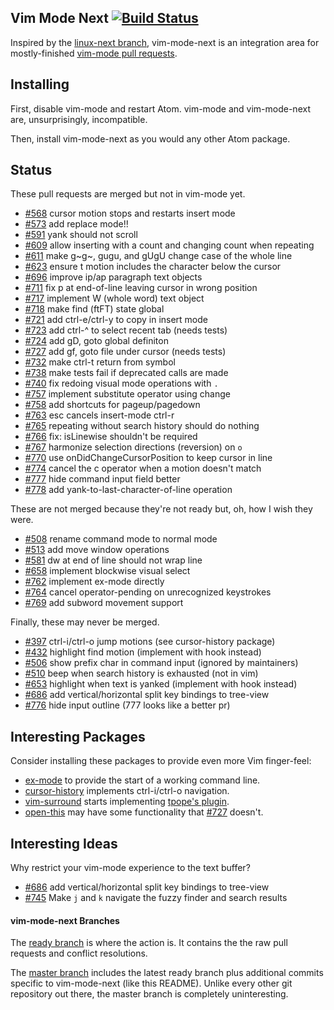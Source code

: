 ## Vim Mode Next [![Build Status](https://travis-ci.org/bronson/vim-mode-next.svg?branch=master)](https://travis-ci.org/bronson/vim-mode-next)

Inspired by the [linux-next branch](https://lwn.net/Articles/289013/), vim-mode-next is
an integration area for mostly-finished [vim-mode pull requests](https://github.com/atom/vim-mode/pulls).


## Installing

First, disable vim-mode and restart Atom.  vim-mode and vim-mode-next are, unsurprisingly, incompatible.

Then, install vim-mode-next as you would any other Atom package.


## Status

These pull requests are merged but not in vim-mode yet.

* [#568](https://github.com/atom/vim-mode/pull/568) cursor motion stops and restarts insert mode
* [#573](https://github.com/atom/vim-mode/pull/573) add replace mode!!
* [#591](https://github.com/atom/vim-mode/pull/591) yank should not scroll
* [#609](https://github.com/atom/vim-mode/pull/609) allow inserting with a count and changing count when repeating
* [#611](https://github.com/atom/vim-mode/pull/611) make g~g~, gugu, and gUgU change case of the whole line
* [#623](https://github.com/atom/vim-mode/pull/623) ensure t motion includes the character below the cursor
* [#696](https://github.com/atom/vim-mode/pull/696) improve ip/ap paragraph text objects
* [#711](https://github.com/atom/vim-mode/pull/711) fix p at end-of-line leaving cursor in wrong position
* [#717](https://github.com/atom/vim-mode/pull/717) implement W (whole word) text object
* [#718](https://github.com/atom/vim-mode/pull/718) make find (ftFT) state global
* [#721](https://github.com/atom/vim-mode/pull/721) add ctrl-e/ctrl-y to copy in insert mode
* [#723](https://github.com/atom/vim-mode/pull/723) add ctrl-^ to select recent tab (needs tests)
* [#724](https://github.com/atom/vim-mode/pull/724) add gD, goto global definiton
* [#727](https://github.com/atom/vim-mode/pull/727) add gf, goto file under cursor (needs tests)
* [#732](https://github.com/atom/vim-mode/pull/732) make ctrl-t return from symbol
* [#738](https://github.com/atom/vim-mode/pull/738) make tests fail if deprecated calls are made
* [#740](https://github.com/atom/vim-mode/pull/740) fix redoing visual mode operations with `.`
* [#757](https://github.com/atom/vim-mode/pull/757) implement substitute operator using change
* [#758](https://github.com/atom/vim-mode/pull/758) add shortcuts for pageup/pagedown
* [#763](https://github.com/atom/vim-mode/pull/763) esc cancels insert-mode ctrl-r
* [#765](https://github.com/atom/vim-mode/pull/765) repeating without search history should do nothing
* [#766](https://github.com/atom/vim-mode/pull/766) fix: isLinewise shouldn't be required
* [#767](https://github.com/atom/vim-mode/pull/767) harmonize selection directions (reversion) on `o`
* [#770](https://github.com/atom/vim-mode/pull/770) use onDidChangeCursorPosition to keep cursor in line
* [#774](https://github.com/atom/vim-mode/pull/774) cancel the c operator when a motion doesn't match
* [#777](https://github.com/atom/vim-mode/pull/777) hide command input field better
* [#778](https://github.com/atom/vim-mode/pull/778) add yank-to-last-character-of-line operation

These are not merged because they're not ready but, oh, how I wish they were.

* [#508](https://github.com/atom/vim-mode/pull/508) rename command mode to normal mode
* [#513](https://github.com/atom/vim-mode/pull/513) add move window operations
* [#581](https://github.com/atom/vim-mode/pull/581) dw at end of line should not wrap line
* [#658](https://github.com/atom/vim-mode/pull/658) implement blockwise visual select
* [#762](https://github.com/atom/vim-mode/pull/762) implement ex-mode directly
* [#764](https://github.com/atom/vim-mode/pull/764) cancel operator-pending on unrecognized keystrokes
* [#769](https://github.com/atom/vim-mode/pull/769) add subword movement support

Finally, these may never be merged.

* [#397](https://github.com/atom/vim-mode/pull/397) ctrl-i/ctrl-o jump motions (see cursor-history package)
* [#432](https://github.com/atom/vim-mode/pull/432) highlight find motion (implement with hook instead)
* [#506](https://github.com/atom/vim-mode/pull/506) show prefix char in command input (ignored by maintainers)
* [#510](https://github.com/atom/vim-mode/pull/510) beep when search history is exhausted (not in vim)
* [#653](https://github.com/atom/vim-mode/pull/653) highlight when text is yanked (implement with hook instead)
* [#686](https://github.com/atom/vim-mode/pull/686) add vertical/horizontal split key bindings to tree-view
* [#776](https://github.com/atom/vim-mode/pull/776) hide input outline (777 looks like a better pr)


## Interesting Packages

Consider installing these packages to provide even more Vim finger-feel:

* [ex-mode](https://atom.io/packages/ex-mode) to provide the start of a working command line.
* [cursor-history](https://atom.io/packages/cursor-history) implements ctrl-i/ctrl-o navigation.
* [vim-surround](https://atom.io/packages/vim-surround) starts implementing
  [tpope's plugin](https://github.com/tpope/vim-surround).
* [open-this](https://atom.io/packages/open-this) may have some functionality that
  [#727](https://github.com/atom/vim-mode/pull/727) doesn't.


## Interesting Ideas

Why restrict your vim-mode experience to the text buffer?

* [#686](https://github.com/atom/vim-mode/pull/686) add vertical/horizontal split key bindings to tree-view
* [#745](https://github.com/atom/vim-mode/pull/745) Make `j` and `k` navigate the fuzzy finder and search results


#### vim-mode-next Branches

The [ready branch](https://github.com/bronson/vim-mode-next/commits/ready)
is where the action is.  It contains the the raw pull requests and
conflict resolutions.

The [master branch](https://github.com/bronson/vim-mode-next/commits/master)
includes the latest ready branch plus additional commits specific to vim-mode-next
(like this README).  Unlike every other git repository out there,
the master branch is completely uninteresting.
